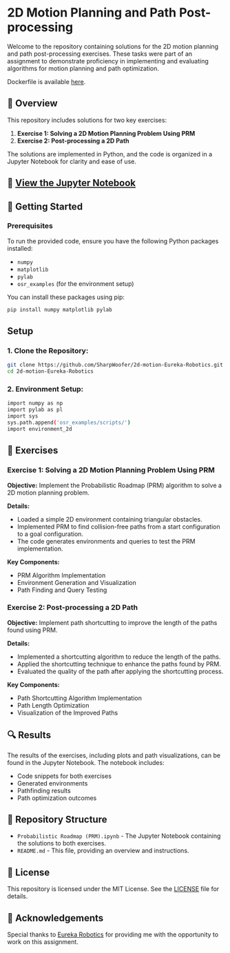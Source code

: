 # 2D Motion Planning and Path Post-processing

Welcome to the repository containing solutions for the 2D motion planning and path post-processing exercises. These tasks were part of an assignment to demonstrate proficiency in implementing and evaluating algorithms for motion planning and path optimization.

Dockerfile is available [here](https://github.com/nicholasadr/dockerfiles/tree/master/osrobotics-kinetic).

## 📝 Overview

This repository includes solutions for two key exercises:

1. **Exercise 1: Solving a 2D Motion Planning Problem Using PRM**
2. **Exercise 2: Post-processing a 2D Path**

The solutions are implemented in Python, and the code is organized in a Jupyter Notebook for clarity and ease of use.

## 🔗 [View the Jupyter Notebook](https://github.com/SharpWoofer/Eureka-Robotics/blob/master/Probabilistic%20Roadmap%20(PRM).ipynb)

## 🚀 Getting Started

### Prerequisites

To run the provided code, ensure you have the following Python packages installed:

- `numpy`
- `matplotlib`
- `pylab`
- `osr_examples` (for the environment setup)

You can install these packages using pip:

```bash
pip install numpy matplotlib pylab
```

## Setup

### 1. Clone the Repository:

```bash
git clone https://github.com/SharpWoofer/2d-motion-Eureka-Robotics.git
cd 2d-motion-Eureka-Robotics
```

### 2. Environment Setup:

```bash
import numpy as np
import pylab as pl
import sys
sys.path.append('osr_examples/scripts/')
import environment_2d
```

## 🧩 Exercises

### Exercise 1: Solving a 2D Motion Planning Problem Using PRM

**Objective:** Implement the Probabilistic Roadmap (PRM) algorithm to solve a 2D motion planning problem.

**Details:**
- Loaded a simple 2D environment containing triangular obstacles.
- Implemented PRM to find collision-free paths from a start configuration to a goal configuration.
- The code generates environments and queries to test the PRM implementation.

**Key Components:**
- PRM Algorithm Implementation
- Environment Generation and Visualization
- Path Finding and Query Testing

### Exercise 2: Post-processing a 2D Path

**Objective:** Implement path shortcutting to improve the length of the paths found using PRM.

**Details:**
- Implemented a shortcutting algorithm to reduce the length of the paths.
- Applied the shortcutting technique to enhance the paths found by PRM.
- Evaluated the quality of the path after applying the shortcutting process.

**Key Components:**
- Path Shortcutting Algorithm Implementation
- Path Length Optimization
- Visualization of the Improved Paths

## 🔍 Results

The results of the exercises, including plots and path visualizations, can be found in the Jupyter Notebook. The notebook includes:
- Code snippets for both exercises
- Generated environments
- Pathfinding results
- Path optimization outcomes

## 📂 Repository Structure

- `Probabilistic Roadmap (PRM).ipynb` - The Jupyter Notebook containing the solutions to both exercises.
- `README.md` - This file, providing an overview and instructions.

## 📄 License

This repository is licensed under the MIT License. See the [LICENSE](https://github.com/SharpWoofer/Eureka-Robotics/blob/master/LICENSE) file for details.

## 🙏 Acknowledgements

Special thanks to [Eureka Robotics](https://eurekarobotics.com/) for providing me with the opportunity to work on this assignment. 
